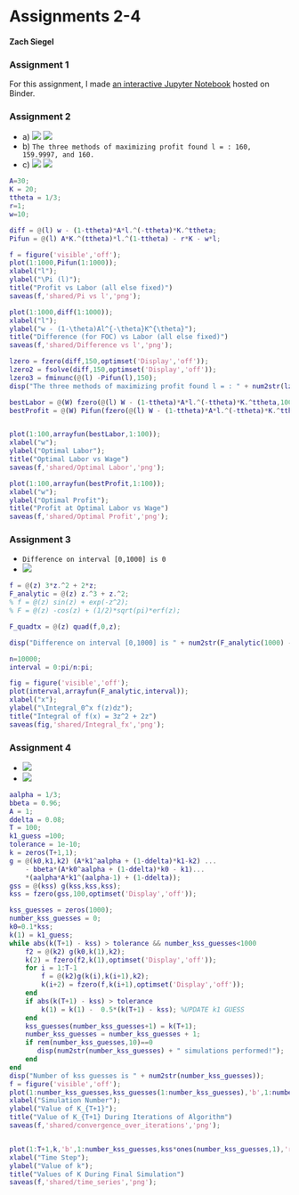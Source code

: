 # Assignments 2-4
#### Zach Siegel

### Assignment 1

For this assignment, I made [an interactive Jupyter Notebook](https://mybinder.org/v2/gh/zsiegel92/mathcamp/master?filepath=assignments%2FMath%20Camp%20Assignment%20with%20Slider.ipynb) hosted on Binder.

### Assignment 2

* a) ![](Difference_vs_l.png) ![](Pi_vs_l.png)
* b) `The three methods of maximizing profit found l = : 160, 159.9997, and 160.`
* c) ![](Optimal_Labor.png) ![](Optimal_Profit.png)

```matlab
A=30;
K = 20;
ttheta = 1/3;
r=1;
w=10;

diff = @(l) w - (1-ttheta)*A*l.^(-ttheta)*K.^ttheta;
Pifun = @(l) A*K.^(ttheta)*l.^(1-ttheta) - r*K - w*l;

f = figure('visible','off');
plot(1:1000,Pifun(1:1000));
xlabel("l");
ylabel("\Pi (l)");
title("Profit vs Labor (all else fixed)")
saveas(f,'shared/Pi vs l','png');

plot(1:1000,diff(1:1000));
xlabel("l");
ylabel("w - (1-\theta)Al^{-\theta}K^{\theta}");
title("Difference (for FOC) vs Labor (all else fixed)")
saveas(f,'shared/Difference vs l','png');

lzero = fzero(diff,150,optimset('Display','off'));
lzero2 = fsolve(diff,150,optimset('Display','off'));
lzero3 = fminunc(@(l) -Pifun(l),150);
disp("The three methods of maximizing profit found l = : " + num2str(lzero) + ", " + num2str(lzero2) + ", and " + num2str(lzero3) + ".");

bestLabor = @(W) fzero(@(l) W - (1-ttheta)*A*l.^(-ttheta)*K.^ttheta,100,optimset('Display','off'));
bestProfit = @(W) Pifun(fzero(@(l) W - (1-ttheta)*A*l.^(-ttheta)*K.^ttheta,100,optimset('Display','off')));


plot(1:100,arrayfun(bestLabor,1:100));
xlabel("w");
ylabel("Optimal Labor");
title("Optimal Labor vs Wage")
saveas(f,'shared/Optimal Labor','png');

plot(1:100,arrayfun(bestProfit,1:100));
xlabel("w");
ylabel("Optimal Profit");
title("Profit at Optimal Labor vs Wage")
saveas(f,'shared/Optimal Profit','png');

```

### Assignment 3

* `Difference on interval [0,1000] is 0`
* ![](Integral_fx.png)

```matlab
f = @(z) 3*z.^2 + 2*z;
F_analytic = @(z) z.^3 + z.^2;
% f = @(z) sin(z) + exp(-z^2);
% F = @(z) -cos(z) + (1/2)*sqrt(pi)*erf(z);

F_quadtx = @(z) quad(f,0,z);

disp("Difference on interval [0,1000] is " + num2str(F_analytic(1000) - F_quadtx(1000)));

n=10000;
interval = 0:pi/n:pi;

fig = figure('visible','off');
plot(interval,arrayfun(F_analytic,interval));
xlabel("x");
ylabel("\Integral_0^x f(z)dz");
title("Integral of f(x) = 3z^2 + 2z")
saveas(fig,'shared/Integral_fx','png');
```


### Assignment 4

* ![](time_series.png)
* ![](convergence_over_iterations.png)



```matlab
aalpha = 1/3;
bbeta = 0.96;
A = 1;
ddelta = 0.08;
T = 100;
k1_guess =100;
tolerance = 1e-10;
k = zeros(T+1,1);
g = @(k0,k1,k2) (A*k1^aalpha + (1-ddelta)*k1-k2) ...
    - bbeta*(A*k0^aalpha + (1-ddelta)*k0 - k1)...
    *(aalpha*A*k1^(aalpha-1) + (1-ddelta));
gss = @(kss) g(kss,kss,kss);
kss = fzero(gss,100,optimset('Display','off'));

kss_guesses = zeros(1000);
number_kss_guesses = 0;
k0=0.1*kss;
k(1) = k1_guess;
while abs(k(T+1) - kss) > tolerance && number_kss_guesses<1000
    f2 = @(k2) g(k0,k(1),k2);
    k(2) = fzero(f2,k(1),optimset('Display','off'));
    for i = 1:T-1
        f = @(k2)g(k(i),k(i+1),k2);
        k(i+2) = fzero(f,k(i+1),optimset('Display','off'));
    end
    if abs(k(T+1) - kss) > tolerance
        k(1) = k(1) -  0.5*(k(T+1) - kss); %UPDATE k1 GUESS
    end
    kss_guesses(number_kss_guesses+1) = k(T+1);
    number_kss_guesses = number_kss_guesses + 1;
    if rem(number_kss_guesses,10)==0
       disp(num2str(number_kss_guesses) + " simulations performed!");
    end
end
disp("Number of kss guesses is " + num2str(number_kss_guesses));
f = figure('visible','off');
plot(1:number_kss_guesses,kss_guesses(1:number_kss_guesses),'b',1:number_kss_guesses,kss*ones(number_kss_guesses,1),'r--');%,1:number_kss_guesses,repmat(kss,1),'r--'
xlabel("Simulation Number");
ylabel("Value of K_{T+1}");
title("Value of K_{T+1} During Iterations of Algorithm")
saveas(f,'shared/convergence_over_iterations','png');


plot(1:T+1,k,'b',1:number_kss_guesses,kss*ones(number_kss_guesses,1),'r--')
xlabel("Time Step");
ylabel("Value of k");
title("Values of K During Final Simulation")
saveas(f,'shared/time_series','png');
```
